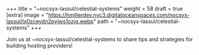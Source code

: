 
+++
title = "~nocsyx-lassul/celestial-systems"
weight = 58
draft = true
[extra]
image = "https://hmillerdev.nyc3.digitaloceanspaces.com/nocsyx-lassul/lx0zceydn2pyjws1ozjq.webp"
path = "~nocsyx-lassul/celestial-systems"
+++


Join us at ~nocsyx-lassul/celestial-systems to share tips and strategies for building hosting providers!
